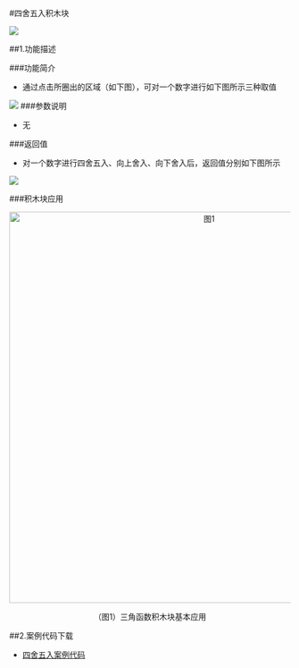 #四舍五入积木块

![](/media/sishewuru.jpg)



##1.功能描述

###功能简介


* 通过点击所圈出的区域（如下图），可对一个数字进行如下图所示三种取值

![](/media/sishewurutuozhan.jpg)
###参数说明

* 无

###返回值

* 对一个数字进行四舍五入、向上舍入、向下舍入后，返回值分别如下图所示

![](/media/sishewurufanhuizhi.jpg)


###积木块应用

<div align="center">
    <img src="/media/sishewuruyingyong.jpg" alt="图1" width="700">
    <p>（图1）三角函数积木块基本应用</p>
</div>


##2.案例代码下载
*  <a href="../download/积木块说明案例源代码/sishewuru.txt" download="" target="_blank">四舍五入案例代码</a>
